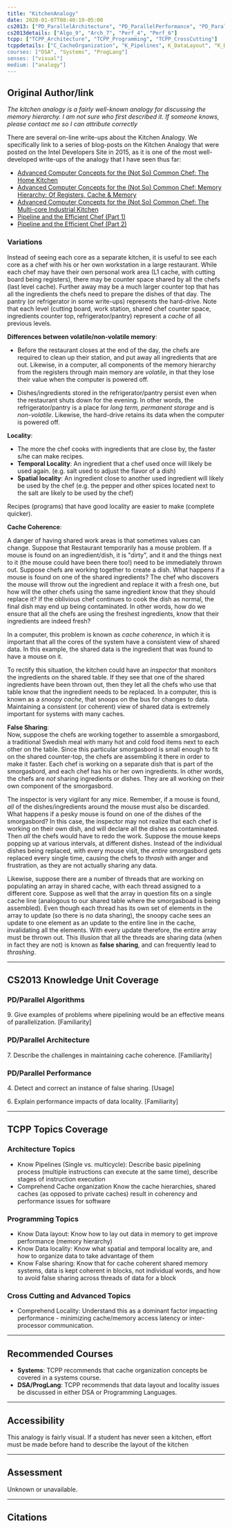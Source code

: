 ```yaml
---
title: "KitchenAnalogy"
date: 2020-01-07T08:40:19-05:00
cs2013: ["PD_ParallelArchitecture", "PD_ParallelPerformance", "PD_ParallelAlgorithms"]
cs2013details: ["Algo_9", "Arch_7", "Perf_4", "Perf_6"]
tcpp: ["TCPP_Architecture", "TCPP_Programming", "TCPP_CrossCutting"]
tcppdetails: ["C_CacheOrganization", "K_Pipelines", K_DataLayout", "K_DataLocality", "K_FalseSharing", "C_Locality"]
courses: ["DSA", "Systems", "ProgLang"]
senses: ["visual"]
medium: ["analogy"]
---
```


## Original Author/link

_The kitchen analogy is a fairly well-known analogy for discussing the memory hierarchy. I am not sure who first described it. If someone knows, please contact me so I can attribute correctly_

There are several on-line write-ups about the Kitchen Analogy. We specifically link to a series of blog-posts on the Kitchen Analogy that were posted on the Intel Developers Site in 2015, as it is one of the most 
well-developed write-ups of the analogy that I have seen thus far:

* [Advanced Computer Concepts for the (Not So) Common Chef: The Home Kitchen](https://software.intel.com/en-us/blogs/2015/05/15/advanced-computer-concepts-for-the-not-so-common-chef-the-home-kitchen)
* [Advanced Computer Concepts for the (Not So) Common Chef: Memory Hierarchy: Of Registers, Cache & Memory](https://software.intel.com/en-us/blogs/2015/06/11/advanced-computer-concepts-for-the-not-so-common-chef-memory-hierarchy-of-registers)
* [Advanced Computer Concepts for the (Not So) Common Chef: The Multi-core Industrial Kitchen](https://software.intel.com/en-us/blogs/2016/07/19/advanced-computer-concepts-for-the-not-so-common-chef-the-multi-core-industrial-0)
* [Pipeline and the Efficient Chef (Part 1)](https://software.intel.com/en-us/blogs/2016/09/26/pipeline-and-the-efficient-chef-part-1)
* [Pipeline and the Efficient Chef (Part 2)](https://software.intel.com/en-us/blogs/2016/10/14/pipeline-and-the-efficient-chef-part-2)

### Variations
Instead of seeing each core as a separate kitchen, it is useful to see each core as a chef with his or her own workstation in a large restaurant. While each chef may have their own personal work area (L1 cache, with cutting board being registers), there may be counter space shared by all the chefs (last level cache). Further away may be a much larger counter top that has all the ingredients the chefs need to prepare the dishes of that day. The pantry (or refrigerator in some write-ups) represents the hard-drive. Note that each level (cutting board, work station, shared chef counter space, ingredients counter top, refrigerator/pantry) represent a _cache_ of all previous levels.

**Differences between volatile/non-volatile memory**:

* Before the restaurant closes at the end of the day, the chefs are required to clean up their station, and put away all ingredients that are out. Likewise, in a computer, all components of the memory hierarchy from the registers through main memory are _volatile_, in that they lose their value when the computer is powered off. 

* Dishes/ingredients stored in the refrigerator/pantry persist even when the restaurant shuts down for the evening. In other words, the refrigerator/pantry is a place for _long term, permanent storage_ and is _non-volatile_. Likewise, the hard-drive retains its data when the computer is powered off. 

**Locality**:

* The more the chef cooks with ingredients that are close by, the faster s/he can make recipes. 
* **Temporal Locality**: An ingredient that a chef used once will likely be used again. (e.g. salt used to adjust the flavor of a dish)
* **Spatial locality**: An ingredient close to another used ingredient will likely be used by the chef (e.g. the pepper and other spices located next to the salt are likely to be used by the chef)

Recipes (programs) that have good locality are easier to make (complete quicker).


**Cache Coherence**:

A danger of having shared work areas is that sometimes values can change. Suppose that Restaurant temporarily has a mouse problem. If a mouse is found on an ingredient/dish, it is "dirty", and it and the things next to it (the mouse could have been there too!) need to be immediately thrown out. Suppose chefs are working together to create a dish. What happens if a mouse is found on one of the shared ingredients? The chef who discovers the mouse will throw out the ingredient and replace it with a fresh one, but how will the other chefs using the same ingredient know that they should replace it? If the oblivious chef continues to cook the dish as normal, the final dish may end up being contaminated. In other words, how do we ensure that all the chefs are using the freshest ingredients, know that their ingredients are indeed fresh?

In a computer, this problem is known as _cache coherence_, in which it is important that all the cores of the system have a consistent view of shared data. In this example, the shared data is the ingredient that was found to have a mouse on it. 

To rectify this situation, the kitchen could have an _inspector_ that monitors the ingredients on the shared table. If they see that one of the shared ingredients have been thrown out, then they let all the chefs who use that table know that the ingredient needs to be replaced. In a computer, this is known as a _snoopy cache_, that snoops on the bus for changes to data. Maintaining a consistent (or coherent) view of shared data is extremely important for systems with many caches.

**False Sharing**:  
Now, suppose the chefs are working together to assemble a smorgasbord, a traditional Swedish meal with many hot and cold food items next to each other on the table. Since this particular smorgasbord is small enough to fit on the 
shared counter-top, the chefs are assembling it there in order to make it faster. Each chef is working on a separate dish that is part of the smorgasbord, and each chef has his or her own ingredients. In other words, the chefs are 
_not_ sharing ingredients or dishes. They are all working on their own component of the smorgasbord.

The inspector is very vigilant for any mice. Remember, if a mouse is found, _all_ of the dishes/ingredients around the mouse must also be discarded. What happens if a pesky mouse is found on one of the dishes of the smorgasbord? In this case, the inspector may not realize that each chef is working on their own dish, and will declare all the dishes as contaminated. Then _all_ the chefs would have to redo the work. Suppose the mouse keeps popping up at various intervals, at different dishes. Instead of the individual dishes being replaced, with every mouse visit, the _entire_ smorgasbord gets replaced every single time, causing the chefs to _thrash_ with anger and frustration, as they are 
not actually sharing any data. 

Likewise, suppose there are a number of threads that are working on populating an array in shared cache, with each thread assigned to a different core. Suppose as well that the array in question fits on a single cache line (analogous to our shared table where the smorgasboad is being assembled). Even though each thread has its own set of elements in the array to update (so there is no data sharing), the snoopy cache sees an update to one element as an update to the entire line in the cache, invalidating all the elements. With every update therefore, the entire array must be thrown out. This illusion that all the threads are sharing data (when in fact they are not) is known as **false sharing**, and can frequently lead to _thrashing_.


---

## CS2013 Knowledge Unit Coverage

### PD/Parallel Algorithms

9\. Give examples of problems where pipelining would be an effective means of parallelization. [Familiarity]

### PD/Parallel Architecture

7\. Describe the challenges in maintaining cache coherence. [Familiarity]

### PD/Parallel Performance

4\. Detect and correct an instance of false sharing. [Usage]

6\. Explain performance impacts of data locality. [Familiarity]

---

## TCPP Topics Coverage

### Architecture Topics

* Know Pipelines (Single vs. multicycle): Describe basic pipelining process (multiple instructions can execute at the same time), describe stages of instruction execution
* Comprehend Cache organization Know the cache hierarchies, shared caches (as opposed to private caches) result in coherency and performance issues for software

### Programming Topics

* Know Data layout: Know how to lay out data in memory to get improve performance (memory hierarchy)	
* Know Data locality: Know what spatial and temporal locality are, and how to organize data to take advantage of them	
* Know False sharing: Know that for cache coherent shared memory systems, data is kept coherent in blocks, not individual words, and how to avoid false sharing across threads of data for a block

### Cross Cutting and Advanced Topics

* Comprehend Locality: Understand this as a dominant factor impacting performance - minimizing cache/memory access latency or inter-processor communication.

---

## Recommended Courses

* **Systems**: TCPP recommends that cache organization concepts be covered in a systems course.
* **DSA/ProgLang**: TCPP recommends that data layout and locality issues be discussed in either DSA or Programming Languages.

---

## Accessibility

This analogy is fairly visual. If a student has never seen a kitchen, effort must be made before hand to describe the layout of the kitchen

---


## Assessment 

Unknown or unavailable.

---

## Citations
